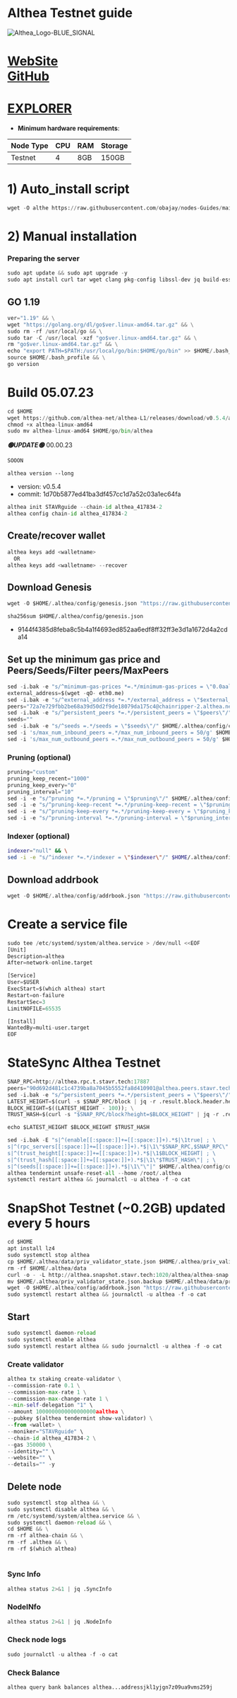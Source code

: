 # Althea Testnet guide

![Althea_Logo-BLUE_SIGNAL](https://user-images.githubusercontent.com/44331529/218240936-c2095305-1a28-45f6-8ccd-d068a4fe5754.svg)

[WebSite](https://www.althea.net/)\
[GitHub](https://github.com/althea-net)
=
[EXPLORER](https://explorer.stavr.tech/althea-testnetl1/staking)
=

- **Minimum hardware requirements**:

| Node Type |CPU | RAM  | Storage  | 
|-----------|----|------|----------|
| Testnet   |   4|  8GB | 150GB    |


# 1) Auto_install script
```python
wget -O althe https://raw.githubusercontent.com/obajay/nodes-Guides/main/Projects/Althea/althe && chmod +x althe && ./althe
```

# 2) Manual installation

### Preparing the server
```python
sudo apt update && sudo apt upgrade -y
sudo apt install curl tar wget clang pkg-config libssl-dev jq build-essential bsdmainutils git make ncdu gcc git jq chrony liblz4-tool -y
```

## GO 1.19
```python
ver="1.19" && \
wget "https://golang.org/dl/go$ver.linux-amd64.tar.gz" && \
sudo rm -rf /usr/local/go && \
sudo tar -C /usr/local -xzf "go$ver.linux-amd64.tar.gz" && \
rm "go$ver.linux-amd64.tar.gz" && \
echo "export PATH=$PATH:/usr/local/go/bin:$HOME/go/bin" >> $HOME/.bash_profile && \
source $HOME/.bash_profile && \
go version
```

# Build 05.07.23
```python
cd $HOME
wget https://github.com/althea-net/althea-L1/releases/download/v0.5.4/althea-linux-amd64
chmod +x althea-linux-amd64
sudo mv althea-linux-amd64 $HOME/go/bin/althea

```
*******🟢UPDATE🟢******* 00.00.23
```python
SOOON
```

`althea version --long`
- version: v0.5.4
- commit: 1d70b5877ed41ba3df457cc1d7a52c03a1ec64fa

```python
althea init STAVRguide --chain-id althea_417834-2
althea config chain-id althea_417834-2
```    

## Create/recover wallet
```python
althea keys add <walletname>
  OR
althea keys add <walletname> --recover
```

## Download Genesis
```python
wget -O $HOME/.althea/config/genesis.json "https://raw.githubusercontent.com/obajay/nodes-Guides/main/Projects/Althea/genesis.json"

```
`sha256sum $HOME/.althea/config/genesis.json`
+ 9144f4385d8feba8c5b4a1f4693ed852aa6edf8ff32ff3e3d1a1672d4a2cda14

## Set up the minimum gas price and Peers/Seeds/Filter peers/MaxPeers
```python
sed -i.bak -e "s/^minimum-gas-prices *=.*/minimum-gas-prices = \"0.0aalthea\"/;" ~/.althea/config/app.toml
external_address=$(wget -qO- eth0.me) 
sed -i.bak -e "s/^external_address *=.*/external_address = \"$external_address:26656\"/" $HOME/.althea/config/config.toml
peers="72a7e729fbb2be68a39d50d2f9de18079da175c4@chainripper-2.althea.net:23296"
sed -i.bak -e "s/^persistent_peers *=.*/persistent_peers = \"$peers\"/" $HOME/.althea/config/config.toml
seeds=""
sed -i.bak -e "s/^seeds =.*/seeds = \"$seeds\"/" $HOME/.althea/config/config.toml
sed -i 's/max_num_inbound_peers =.*/max_num_inbound_peers = 50/g' $HOME/.althea/config/config.toml
sed -i 's/max_num_outbound_peers =.*/max_num_outbound_peers = 50/g' $HOME/.althea/config/config.toml

```
### Pruning (optional)
```python
pruning="custom"
pruning_keep_recent="1000"
pruning_keep_every="0"
pruning_interval="10"
sed -i -e "s/^pruning *=.*/pruning = \"$pruning\"/" $HOME/.althea/config/app.toml
sed -i -e "s/^pruning-keep-recent *=.*/pruning-keep-recent = \"$pruning_keep_recent\"/" $HOME/.althea/config/app.toml
sed -i -e "s/^pruning-keep-every *=.*/pruning-keep-every = \"$pruning_keep_every\"/" $HOME/.althea/config/app.toml
sed -i -e "s/^pruning-interval *=.*/pruning-interval = \"$pruning_interval\"/" $HOME/.althea/config/app.toml
```
### Indexer (optional) 
```bash
indexer="null" && \
sed -i -e "s/^indexer *=.*/indexer = \"$indexer\"/" $HOME/.althea/config/config.toml
```

## Download addrbook
```python
wget -O $HOME/.althea/config/addrbook.json "https://raw.githubusercontent.com/obajay/nodes-Guides/main/Projects/Althea/addrbook.json"
```

# Create a service file
```python
sudo tee /etc/systemd/system/althea.service > /dev/null <<EOF
[Unit]
Description=althea
After=network-online.target

[Service]
User=$USER
ExecStart=$(which althea) start
Restart=on-failure
RestartSec=3
LimitNOFILE=65535

[Install]
WantedBy=multi-user.target
EOF
```
# StateSync Althea Testnet
```python
SNAP_RPC=http://althea.rpc.t.stavr.tech:17887
peers="90d692d481c1c4739ba8a7045b5552fa8d410901@althea.peers.stavr.tech:17886"
sed -i.bak -e "s/^persistent_peers *=.*/persistent_peers = \"$peers\"/" $HOME/.althea/config/config.toml
LATEST_HEIGHT=$(curl -s $SNAP_RPC/block | jq -r .result.block.header.height); \
BLOCK_HEIGHT=$((LATEST_HEIGHT - 100)); \
TRUST_HASH=$(curl -s "$SNAP_RPC/block?height=$BLOCK_HEIGHT" | jq -r .result.block_id.hash)

echo $LATEST_HEIGHT $BLOCK_HEIGHT $TRUST_HASH

sed -i.bak -E "s|^(enable[[:space:]]+=[[:space:]]+).*$|\1true| ; \
s|^(rpc_servers[[:space:]]+=[[:space:]]+).*$|\1\"$SNAP_RPC,$SNAP_RPC\"| ; \
s|^(trust_height[[:space:]]+=[[:space:]]+).*$|\1$BLOCK_HEIGHT| ; \
s|^(trust_hash[[:space:]]+=[[:space:]]+).*$|\1\"$TRUST_HASH\"| ; \
s|^(seeds[[:space:]]+=[[:space:]]+).*$|\1\"\"|" $HOME/.althea/config/config.toml
althea tendermint unsafe-reset-all --home /root/.althea
systemctl restart althea && journalctl -u althea -f -o cat
```
# SnapShot Testnet (~0.2GB) updated every 5 hours  
```python
cd $HOME
apt install lz4
sudo systemctl stop althea
cp $HOME/.althea/data/priv_validator_state.json $HOME/.althea/priv_validator_state.json.backup
rm -rf $HOME/.althea/data
curl -o - -L http://althea.snapshot.stavr.tech:1020/althea/althea-snap.tar.lz4 | lz4 -c -d - | tar -x -C $HOME/.althea --strip-components 2
mv $HOME/.althea/priv_validator_state.json.backup $HOME/.althea/data/priv_validator_state.json
wget -O $HOME/.althea/config/addrbook.json "https://raw.githubusercontent.com/obajay/nodes-Guides/main/Projects/Althea/addrbook.json"
sudo systemctl restart althea && journalctl -u althea -f -o cat
```

## Start
```python
sudo systemctl daemon-reload
sudo systemctl enable althea
sudo systemctl restart althea && sudo journalctl -u althea -f -o cat
```

### Create validator
```python
althea tx staking create-validator \
--commission-rate 0.1 \
--commission-max-rate 1 \
--commission-max-change-rate 1 \
--min-self-delegation "1" \
--amount 1000000000000000000aalthea \
--pubkey $(althea tendermint show-validator) \
--from <wallet> \
--moniker="STAVRguide" \
--chain-id althea_417834-2 \
--gas 350000 \
--identity="" \
--website="" \
--details="" -y
```

## Delete node
```python
sudo systemctl stop althea && \
sudo systemctl disable althea && \
rm /etc/systemd/system/althea.service && \
sudo systemctl daemon-reload && \
cd $HOME && \
rm -rf althea-chain && \
rm -rf .althea && \
rm -rf $(which althea)
```
#
### Sync Info
```python
althea status 2>&1 | jq .SyncInfo
```
### NodeINfo
```python
althea status 2>&1 | jq .NodeInfo
```
### Check node logs
```python
sudo journalctl -u althea -f -o cat
```
### Check Balance
```python
althea query bank balances althea...addressjkl1yjgn7z09ua9vms259j
```
